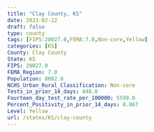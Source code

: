 ```yaml
---
title: "Clay County, KS"
date: 2021-02-22
draft: false
type: county
tags: [FIPS:20027.0,FEMA:7.0,Non-core,Yellow]
categories: [KS]
County: Clay County
State: KS
FIPS: 20027.0
FEMA_Region: 7.0
Population: 8002.0
NCHS_Urban_Rural_Classification: Non-core
Tests_in_prior_14_days: 448.0
Fourteen_day_test_rate_per_100000: 5599.0
Percent_Positivity_in_prior_14_days: 0.067
Level: Yellow
url: /states/KS/clay-county
---
```



